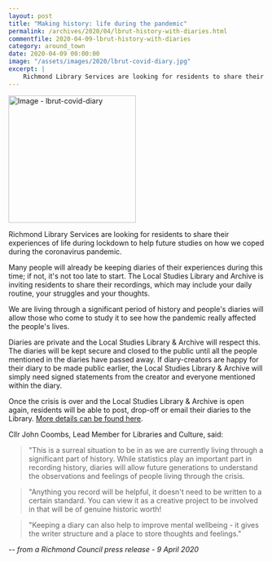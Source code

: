 ```yaml
---
layout: post
title: "Making history: life during the pandemic"
permalink: /archives/2020/04/lbrut-history-with-diaries.html
commentfile: 2020-04-09-lbrut-history-with-diaries
category: around_town
date: 2020-04-09 00:00:00
image: "/assets/images/2020/lbrut-covid-diary.jpg"
excerpt: |
    Richmond Library Services are looking for residents to share their experiences of life during lockdown to help future studies on how we coped during the coronavirus pandemic.
---
```

<a href="/assets/images/2020/lbrut-covid-diary.jpg" title="Click for a larger
image"><img src="/assets/images/2020/lbrut-covid-diary-thumb.jpg" width="250"
alt="Image - lbrut-covid-diary"  class="photo right"/></a>

Richmond Library Services are looking for residents to share their experiences of life during lockdown to help future studies on how we coped during the coronavirus pandemic.

Many people will already be keeping diaries of their experiences during this time; if not, it's not too late to start. The Local Studies Library and Archive is inviting residents to share their recordings, which may include your daily routine, your struggles and your thoughts.

We are living through a significant period of history and people's diaries will allow those who come to study it to see how the pandemic really affected the people's lives.

Diaries are private and the Local Studies Library & Archive will respect this. The diaries will be kept secure and closed to the public until all the people mentioned in the diaries have passed away. If diary-creators are happy for their diary to be made public earlier, the Local Studies Library & Archive will simply need signed statements from the creator and everyone mentioned within the diary.

Once the crisis is over and the Local Studies Library & Archive is open again, residents will be able to post, drop-off or email their diaries to the Library. [More details can be found here](http://libraryblog.lbrut.org.uk/wordpress/2020/04/making-history-life-in-lockdown/).

Cllr John Coombs, Lead Member for Libraries and Culture, said:

> "This is a surreal situation to be in as we are currently living through a significant part of history. While statistics play an important part in recording history, diaries will allow future generations to understand the observations and feelings of people living through the crisis.

> "Anything you record will be helpful, it doesn't need to be written to a certain standard. You can view it as a creative project to be involved in that will be of genuine historic worth!

> "Keeping a diary can also help to improve mental wellbeing - it gives the writer structure and a place to store thoughts and feelings."

<cite>-- from a Richmond Council press release - 9 April 2020</cite>
